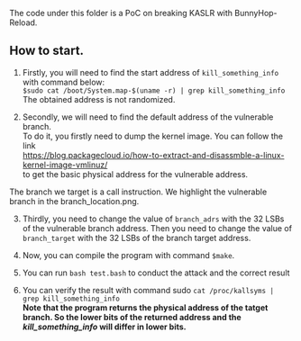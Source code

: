 The code under this folder is a PoC on breaking KASLR with BunnyHop-Reload.


## How to start.
1. Firstly, you will need to find the start address of `kill_something_info` with command below:  
`$sudo cat /boot/System.map-$(uname -r) | grep kill_something_info`  
The obtained address is not randomized.

2. Secondly, we will need to find the default address of the vulnerable branch.  
To do it, you firstly need to dump the kernel image.  You can follow the link  
https://blog.packagecloud.io/how-to-extract-and-disassmble-a-linux-kernel-image-vmlinuz/  
to get the basic physical address for the vulnerable address.

The branch we target is a call instruction. We highlight the vulnerable branch in the branch_location.png. 


3. Thirdly, you need to change the value of `branch_adrs` with the 32 LSBs of the vulnerable branch address. Then you need to change the value of `branch_target` with the 32 LSBs of the branch target address.  

4. Now, you can compile the program with command `$make`.

5. You can run `bash test.bash` to conduct the attack and the correct result 

6. You can verify the result with command sudo `cat /proc/kallsyms | grep kill_something_info`  
**Note that the program returns the physical address of the tatget branch. So the lower bits of the returned address and the *kill_something_info* will differ in lower bits.**
